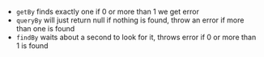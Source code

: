 - `getBy` finds exactly one if 0 or more than 1 we get error
- `queryBy` will just return null if nothing is found, throw an error if more than one is found
- `findBy` waits about a second to look for it, throws error if 0 or more than 1 is found